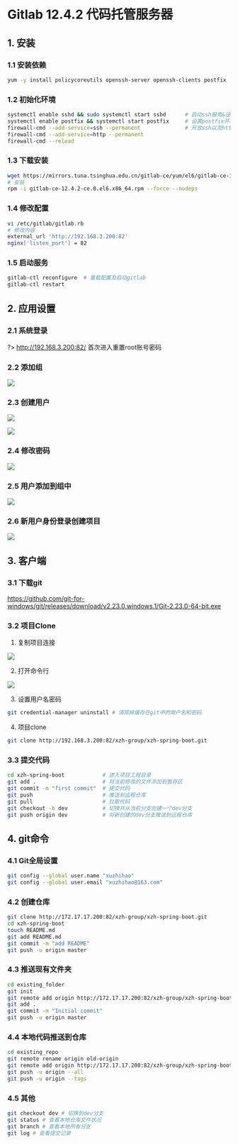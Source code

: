 # Gitlab 12.4.2 代码托管服务器

## 1. 安装

### 1.1 安装依赖

```bash
yum -y install policycoreutils openssh-server openssh-clients postfix   # 安装依赖
```

### 1.2 初始化环境

```bash
systemctl enable sshd && sudo systemctl start sshd      # 启动ssh服务&设置为开机启动
systemctl enable postfix && systemctl start postfix     # 设置postfix开机自启，并启动，postfix支持gitlab发信功能
firewall-cmd --add-service=ssh --permanent              # 开放ssh以及http服务，然后重新加载防火墙列表
firewall-cmd --add-service=http --permanent
firewall-cmd --reload
```

### 1.3 下载安装

```bash
wget https://mirrors.tuna.tsinghua.edu.cn/gitlab-ce/yum/el6/gitlab-ce-12.4.2-ce.0.el6.x86_64.rpm --no-check-certificate
# 安装
rpm -i gitlab-ce-12.4.2-ce.0.el6.x86_64.rpm --force --nodeps
```

### 1.4 修改配置

```bash
vi /etc/gitlab/gitlab.rb
# 修改内容
external_url 'http://192.168.3.200:82'
nginx['listen_port'] = 82
```

### 1.5 启动服务

```bash
gitlab-ctl reconfigure  # 重载配置及启动gitlab
gitlab-ctl restart
```

## 2. 应用设置

### 2.1 系统登录

?> http://192.168.3.200:82/ 首次进入重置root账号密码

### 2.2 添加组

![](../../assets/_images/devops/deploy/gitlab/create_group.png)

### 2.3 创建用户

![](../../assets/_images/devops/deploy/gitlab/create_user.png)


![](../../assets/_images/devops/deploy/gitlab/create_user2.png)

### 2.4 修改密码

![](../../assets/_images/devops/deploy/gitlab/update_user.png)


### 2.5 用户添加到组中

![](../../assets/_images/devops/deploy/gitlab/group_add_user.png)


### 2.6 新用户身份登录创建项目

![](../../assets/_images/devops/deploy/gitlab/create_project.png)


## 3. 客户端

### 3.1 下载git

https://github.com/git-for-windows/git/releases/download/v2.23.0.windows.1/Git-2.23.0-64-bit.exe

### 3.2 项目Clone

1. 复制项目连接

![](../../assets/_images/devops/deploy/gitlab/project_clone.png)

2. 打开命令行

![](../../assets/_images/devops/deploy/gitlab/gitlab_base_cmd.png)

3. 设置用户名密码

```bash
git credential-manager uninstall # 清除掉缓存在git中的用户名和密码
```
  
4. 项目clone

```bash
git clone http://192.168.3.200:82/xzh-group/xzh-spring-boot.git
```

### 3.3 提交代码

```bash
cd xzh-spring-boot            # 进入项目工程目录
git add .                     # 将当前修改的文件添加到暂存区
git commit -m "first commit"  # 提交代码
git push                      # 推送到远程仓库
git pull                      # 拉取代码
git checkout -b dev           # 切换并从当前分支创建一个dev分支
git push origin dev           # 将新创建的dev分支推送到远程仓库
```

## 4. git命令

### 4.1 Git全局设置

```bash
git config --global user.name "xuzhihao"
git config --global user.email "xuzhihao@163.com"
```

### 4.2 创建仓库

```bash
git clone http://172.17.17.200:82/xzh-group/xzh-spring-boot.git
cd xzh-spring-boot
touch README.md
git add README.md
git commit -m "add README"
git push -u origin master
```

### 4.3 推送现有文件夹

```bash
cd existing_folder
git init
git remote add origin http://172.17.17.200:82/xzh-group/xzh-spring-boot.git
git add .
git commit -m "Initial commit"
git push -u origin master
```

### 4.4 本地代码推送到仓库

```bash
cd existing_repo
git remote rename origin old-origin
git remote add origin http://172.17.17.200:82/xzh-group/xzh-spring-boot.git
git push -u origin --all
git push -u origin --tags
```

### 4.5 其他

```bash
git checkout dev # 切换到dev分支
git status # 查看本地仓库文件状况
git branch # 查看本地所有分支
git log # 查看提交记录
```